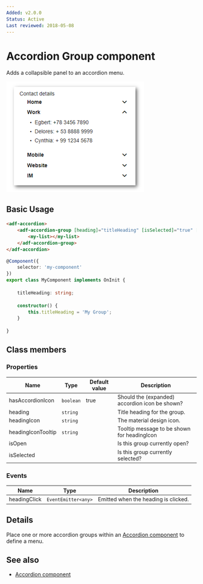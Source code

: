 ```yaml
---
Added: v2.0.0
Status: Active
Last reviewed: 2018-05-08
---
```


# Accordion Group component

Adds a collapsible panel to an accordion menu.

![Accordion menu screenshot](../docassets/images/accordion-menu.png)

## Basic Usage

```html
<adf-accordion>
    <adf-accordion-group [heading]="titleHeading" [isSelected]="true" [headingIcon]="'assignment'" [headingIconTooltip]="'Group Tooltip'">
        <my-list></my-list>
    </adf-accordion-group>
</adf-accordion>
```

```ts
@Component({
    selector: 'my-component'
})
export class MyComponent implements OnInit {

    titleHeading: string;

    constructor() {
        this.titleHeading = 'My Group';
    }

}
```

## Class members

### Properties

| Name | Type | Default value | Description |
| -- | -- | -- | -- |
| hasAccordionIcon | `boolean` | true | Should the (expanded) accordion icon be shown? |
| heading | `string` |  | Title heading for the group. |
| headingIcon | `string` |  | The material design icon. |
| headingIconTooltip | `string` |  | Tooltip message to be shown for headingIcon |
| isOpen |  |  | Is this group currently open? |
| isSelected |  |  | Is this group currently selected? |

### Events

| Name | Type | Description |
| -- | -- | -- |
| headingClick | `EventEmitter<any>` | Emitted when the heading is clicked. |

## Details

Place one or more accordion groups within an [Accordion component](accordion.component.md) to define a menu. 

## See also

-   [Accordion component](accordion.component.md)
